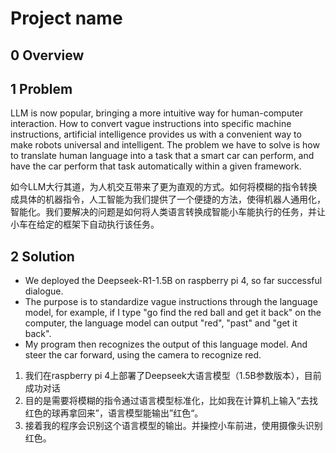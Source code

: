 # Project name

## 0 Overview

## 1 Problem

LLM is now popular, bringing a more intuitive way for human-computer interaction. How to convert vague instructions into specific machine instructions, artificial intelligence provides us with a convenient way to make robots universal and intelligent. The problem we have to solve is how to translate human language into a task that a smart car can perform, and have the car perform that task automatically within a given framework.

如今LLM大行其道，为人机交互带来了更为直观的方式。如何将模糊的指令转换成具体的机器指令，人工智能为我们提供了一个便捷的方法，使得机器人通用化，智能化。我们要解决的问题是如何将人类语言转换成智能小车能执行的任务，并让小车在给定的框架下自动执行该任务。

## 2 Solution

* We deployed the Deepseek-R1-1.5B  on raspberry pi 4, so far successful dialogue.
* The purpose is to standardize vague instructions through the language model, for example, if I type "go find the red ball and get it back" on the computer, the language model can output "red", "past" and "get it back".
* My program then recognizes the output of this language model. And steer the car forward, using the camera to recognize red.

1. 我们在raspberry pi 4上部署了Deepseek大语言模型（1.5B参数版本），目前成功对话
2. 目的是需要将模糊的指令通过语言模型标准化，比如我在计算机上输入“去找红色的球再拿回来”，语言模型能输出”红色“。
3. 接着我的程序会识别这个语言模型的输出。并操控小车前进，使用摄像头识别红色。
